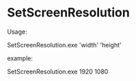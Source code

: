# SetScreenResolution

Usage:

SetScreenResolution.exe 'width' 'height'

example:

SetScreenResolution.exe 1920 1080
